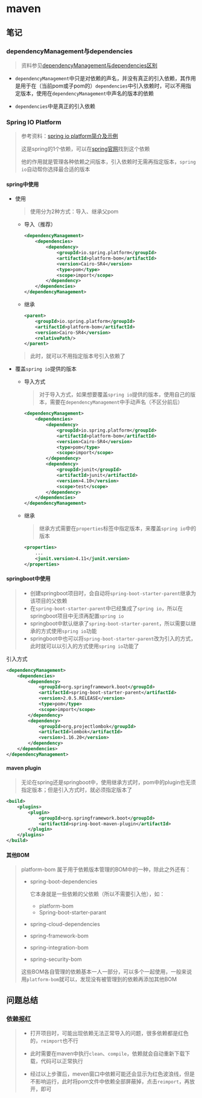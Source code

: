 # maven

## 笔记

### dependencyManagement与dependencies

> 资料参见[dependencyManagement与dependencies区别](https://blog.csdn.net/snn1410/article/details/52859788)

+ `dependencyManagement`中只是对依赖的声名，并没有真正的引入依赖，其作用是用于在（当前pom或子pom的）`dependencies`中引入依赖时，可以不用指定版本，使用在`dependencyManagement`中声名的版本的依赖

+ `dependencies`中是真正的引入依赖

### Spring IO Platform

> 参考资料：[spring io platform简介及示例](https://www.cnblogs.com/chenpi/p/6295855.html)
>
> 这是spring的1个依赖，可以在[spring官网](https://platform.spring.io/platform/)找到这个依赖
>
> 他的作用就是管理各种依赖之间版本，引入依赖时无需再指定版本，`spring io`自动帮你选择最合适的版本

#### spring中使用

+ 使用

  > 使用分为2种方式：导入、继承父pom

  + 导入（推荐）

    ```xml
    <dependencyManagement>
        <dependencies>
            <dependency>
                <groupId>io.spring.platform</groupId>
                <artifactId>platform-bom</artifactId>
                <version>Cairo-SR4</version>
                <type>pom</type>
                <scope>import</scope>
            </dependency>
        </dependencies>
    </dependencyManagement>
    ```

  + 继承

    ```xml
    <parent>
        <groupId>io.spring.platform</groupId>
        <artifactId>platform-bom</artifactId>
        <version>Cairo-SR4</version>
        <relativePath/>
    </parent>
    ```

  > 此时，就可以不用指定版本号引入依赖了

+ 覆盖`spring io`提供的版本

  + 导入方式

    > 对于导入方式，如果想要覆盖`spring io`提供的版本，使用自己的版本，需要在`dependencyManagement`中手动声名（不区分前后）

    ```xml
    <dependencyManagement>
        <dependencies>
            <dependency>
                <groupId>io.spring.platform</groupId>
                <artifactId>platform-bom</artifactId>
                <version>Cairo-SR4</version>
                <type>pom</type>
                <scope>import</scope>
            </dependency>
            <dependency>
                <groupId>junit</groupId>
                <artifactId>junit</artifactId>
                <version>4.10</version>
                <scope>test</scope>
            </dependency>
        </dependencies>
    </dependencyManagement>
    ```

  + 继承

    > 继承方式需要在`properties`标签中指定版本，来覆盖`spring io`中的版本

    ```xml
    <properties>
        ...
        <junit.version>4.11</junit.version>
    </properties>
    ```

#### springboot中使用

> + 创建springboot项目时，会自动将`spring-boot-starter-parent`继承为该项目的父依赖
> + 在`spring-boot-starter-parent`中已经集成了`spring io`，所以在springboot项目中无须再配置`spring io`
> + springboot中默认继承了`spring-boot-starter-parent`，所以需要以继承的方式使用`spring io`功能
> + springboot中也可以将`spring-boot-starter-parent`改为引入的方式，此时就可以以引入的方式使用`spring io`功能了

引入方式

```xml
<dependencyManagement>
    <dependencies>
        <dependency>
            <groupId>org.springframework.boot</groupId>
            <artifactId>spring-boot-starter-parent</artifactId>
            <version>2.0.5.RELEASE</version>
            <type>pom</type>
            <scope>import</scope>
        </dependency>
        <dependency>
            <groupId>org.projectlombok</groupId>
            <artifactId>lombok</artifactId>
            <version>1.16.20</version>
        </dependency>
    </dependencies>
</dependencyManagement>
```

#### maven plugin

> 无论在spring还是springboot中，使用继承方式时，pom中的plugin也无须指定版本；但是引入方式时，就必须指定版本了

```xml
<build>
    <plugins>
        <plugin>
            <groupId>org.springframework.boot</groupId>
            <artifactId>spring-boot-maven-plugin</artifactId>
        </plugin>
    </plugins>
</build>
```

#### 其他BOM

> platform-bom 属于用于依赖版本管理的BOM中的一种，除此之外还有：
>
> + spring-boot-dependencies
>
>   它本身就是一些依赖的父依赖（所以不需要引入他），如：
>
>   + platform-bom
>   + Spring-boot-starter-parant
>
> + spring-cloud-dependencies
>
> + spring-framework-bom
>
> + spring-integration-bom
>
> + spring-security-bom
>
> 这些BOM各自管理的依赖基本一人一部分，可以多个一起使用，一般来说用`platform-bom`就可以，发现没有被管理到的依赖再添加其他BOM

## 问题总结

### 依赖报红

> + 打开项目时，可能出现依赖无法正常导入的问题，很多依赖都是红色的，`reimport`也不行
>
> + 此时需要在maven中执行`clean`、`compile`，依赖就会自动重新下载下载，代码可以正常执行
>
> + 经过以上步骤后，meven窗口中依赖可能还会显示为红色波浪线，但是不影响运行，此时将pom文件中依赖全部屏蔽掉，点击`reimport`，再放开，即可